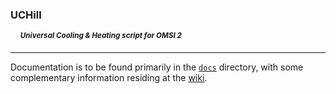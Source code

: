 ### UCHill
&#160;&#160;&#160;&#160;**<em><sup>Universal Cooling & Heating script for OMSI 2</sup></em>**
***
Documentation is to be found primarily in the [`docs`](./docs/0_table_of_contents.md) directory, with some complementary information residing at the [wiki](https://github.com/unorthodox-paradox/omsi-2_uchill/wiki).
